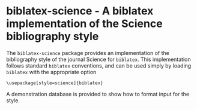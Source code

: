 biblatex-science - A biblatex implementation of the Science bibliography style
==============================================================================

The `biblatex-science` package provides an implementation of
the bibliography style of the journal Science for `biblatex`. This
implementation follows standard `biblatex` conventions, and can
be used simply by loading `biblatex` with the appropriate option

    \usepackage[style=science]{biblatex}
   
A demonstration database is provided to show how to format
input for the style. 

